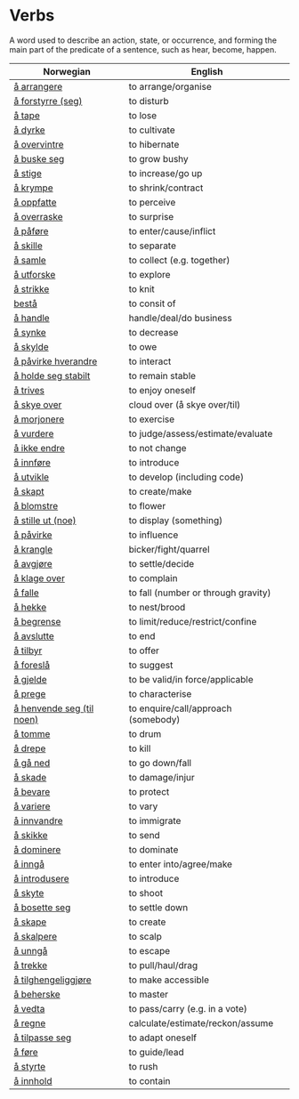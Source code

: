 # Verbs

A word used to describe an action, state, or occurrence, and forming the main part of the predicate of a sentence, such as hear, become, happen.

| Norwegian | English |
| --- | --- |
| [å arrangere](https://www.ordnett.no/search?language=no&phrase=å%20arrangere) | to arrange/organise |
| [å forstyrre (seg)](https://www.ordnett.no/search?language=no&phrase=å%20forstyrre%20(seg)) | to disturb |
| [å tape](https://www.ordnett.no/search?language=no&phrase=å%20tape) | to lose |
| [å dyrke](https://www.ordnett.no/search?language=no&phrase=å%20dyrke) | to cultivate |
| [å overvintre](https://www.ordnett.no/search?language=no&phrase=å%20overvintre) | to hibernate |
| [å buske seg](https://www.ordnett.no/search?language=no&phrase=å%20buske%20seg) | to grow bushy |
| [å stige](https://www.ordnett.no/search?language=no&phrase=å%20stige) | to increase/go up |
| [å krympe](https://www.ordnett.no/search?language=no&phrase=å%20krympe) | to shrink/contract |
| [å oppfatte](https://www.ordnett.no/search?language=no&phrase=å%20oppfatte) | to perceive |
| [å overraske](https://www.ordnett.no/search?language=no&phrase=å%20overraske) | to surprise |
| [å påføre](https://www.ordnett.no/search?language=no&phrase=å%20påføre) | to enter/cause/inflict |
| [å skille](https://www.ordnett.no/search?language=no&phrase=å%20skille) | to separate |
| [å samle](https://www.ordnett.no/search?language=no&phrase=å%20samle) | to collect (e.g. together) |
| [å utforske](https://www.ordnett.no/search?language=no&phrase=å%20utforske) | to explore |
| [å strikke](https://www.ordnett.no/search?language=no&phrase=å%20strikke) | to knit |
| [bestå](https://www.ordnett.no/search?language=no&phrase=bestå) | to consit of |
| [å handle](https://www.ordnett.no/search?language=no&phrase=å%20handle) | handle/deal/do business |
| [å synke](https://www.ordnett.no/search?language=no&phrase=å%20synke) | to decrease |
| [å skylde](https://www.ordnett.no/search?language=no&phrase=å%20skylde) | to owe |
| [å påvirke hverandre](https://www.ordnett.no/search?language=no&phrase=å%20påvirke%20hverandre) | to interact |
| [å holde seg stabilt](https://www.ordnett.no/search?language=no&phrase=å%20holde%20seg%20stabilt) | to remain stable |
| [å trives](https://www.ordnett.no/search?language=no&phrase=å%20trives) | to enjoy oneself |
| [å skye over](https://www.ordnett.no/search?language=no&phrase=å%20skye%20over) | cloud over (å skye over/til) |
| [å morjonere](https://www.ordnett.no/search?language=no&phrase=å%20morjonere) | to exercise |
| [å vurdere](https://www.ordnett.no/search?language=no&phrase=å%20vurdere) | to judge/assess/estimate/evaluate |
| [å ikke endre](https://www.ordnett.no/search?language=no&phrase=å%20ikke%20endre) | to not change |
| [å innføre](https://www.ordnett.no/search?language=no&phrase=å%20innføre) | to introduce |
| [å utvikle](https://www.ordnett.no/search?language=no&phrase=å%20utvikle) | to develop (including code) |
| [å skapt](https://www.ordnett.no/search?language=no&phrase=å%20skapt) | to create/make |
| [å blomstre](https://www.ordnett.no/search?language=no&phrase=å%20blomstre) | to flower |
| [å stille ut (noe)](https://www.ordnett.no/search?language=no&phrase=å%20stille%20ut%20(noe)) | to display (something) |
| [å påvirke](https://www.ordnett.no/search?language=no&phrase=å%20påvirke) | to influence |
| [å krangle](https://www.ordnett.no/search?language=no&phrase=å%20krangle) | bicker/fight/quarrel |
| [å avgjøre](https://www.ordnett.no/search?language=no&phrase=å%20avgjøre) | to settle/decide |
| [å klage over](https://www.ordnett.no/search?language=no&phrase=å%20klage%20over) | to complain |
| [å falle](https://www.ordnett.no/search?language=no&phrase=å%20falle) | to fall (number or through gravity) |
| [å hekke](https://www.ordnett.no/search?language=no&phrase=å%20hekke) | to nest/brood |
| [å begrense](https://www.ordnett.no/search?language=no&phrase=å%20begrense) | to limit/reduce/restrict/confine |
| [å avslutte](https://www.ordnett.no/search?language=no&phrase=å%20avslutte) | to end |
| [å tilbyr](https://www.ordnett.no/search?language=no&phrase=å%20tilbyr) | to offer |
| [å foreslå](https://www.ordnett.no/search?language=no&phrase=å%20foreslå) | to suggest |
| [å gjelde](https://www.ordnett.no/search?language=no&phrase=å%20gjelde) | to be valid/in force/applicable |
| [å prege](https://www.ordnett.no/search?language=no&phrase=å%20prege) | to characterise |
| [å henvende seg (til noen)](https://www.ordnett.no/search?language=no&phrase=å%20henvende%20seg%20(til%20noen)) | to enquire/call/approach (somebody) |
| [å tomme](https://www.ordnett.no/search?language=no&phrase=å%20tomme) | to drum |
| [å drepe](https://www.ordnett.no/search?language=no&phrase=å%20drepe) | to kill |
| [å gå ned](https://www.ordnett.no/search?language=no&phrase=å%20gå%20ned) | to go down/fall |
| [å skade](https://www.ordnett.no/search?language=no&phrase=å%20skade) | to damage/injur |
| [å bevare](https://www.ordnett.no/search?language=no&phrase=å%20bevare) | to protect |
| [å variere](https://www.ordnett.no/search?language=no&phrase=å%20variere) | to vary |
| [å innvandre](https://www.ordnett.no/search?language=no&phrase=å%20innvandre) | to immigrate |
| [å skikke](https://www.ordnett.no/search?language=no&phrase=å%20skikke) | to send |
| [å dominere](https://www.ordnett.no/search?language=no&phrase=å%20dominere) | to dominate |
| [å inngå](https://www.ordnett.no/search?language=no&phrase=å%20inngå) | to enter into/agree/make |
| [å introdusere](https://www.ordnett.no/search?language=no&phrase=å%20introdusere) | to introduce |
| [å skyte](https://www.ordnett.no/search?language=no&phrase=å%20skyte) | to shoot |
| [å bosette seg](https://www.ordnett.no/search?language=no&phrase=å%20bosette%20seg) | to settle down |
| [å skape](https://www.ordnett.no/search?language=no&phrase=å%20skape) | to create |
| [å skalpere](https://www.ordnett.no/search?language=no&phrase=å%20skalpere) | to scalp |
| [å unngå](https://www.ordnett.no/search?language=no&phrase=å%20unngå) | to escape |
| [å trekke](https://www.ordnett.no/search?language=no&phrase=å%20trekke) | to pull/haul/drag |
| [å tilghengeliggjøre](https://www.ordnett.no/search?language=no&phrase=å%20tilghengeliggjøre) | to make accessible |
| [å beherske](https://www.ordnett.no/search?language=no&phrase=å%20beherske) | to master |
| [å vedta](https://www.ordnett.no/search?language=no&phrase=å%20vedta) | to pass/carry (e.g. in a vote) |
| [å regne](https://www.ordnett.no/search?language=no&phrase=å%20regne) | calculate/estimate/reckon/assume |
| [å tilpasse seg](https://www.ordnett.no/search?language=no&phrase=å%20tilpasse%20seg) | to adapt oneself |
| [å føre](https://www.ordnett.no/search?language=no&phrase=å%20føre) | to guide/lead |
| [å styrte](https://www.ordnett.no/search?language=no&phrase=å%20styrte) | to rush |
| [å innhold](https://www.ordnett.no/search?language=no&phrase=å%20innhold) | to contain |

